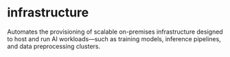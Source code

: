 # infrastructure
Automates the provisioning of scalable on-premises infrastructure designed to host and run AI workloads—such as training models, inference pipelines, and data preprocessing clusters.
